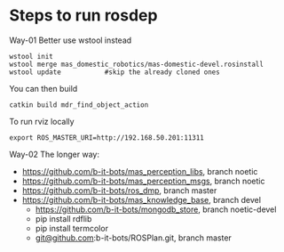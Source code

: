 # Steps to run rosdep
Way-01
Better use wstool instead
```
wstool init
wstool merge mas_domestic_robotics/mas-domestic-devel.rosinstall
wstool update           #skip the already cloned ones
```
You can then build
```
catkin build mdr_find_object_action
```

To run rviz locally
```
export ROS_MASTER_URI=http://192.168.50.201:11311
```

Way-02
The longer way:
- https://github.com/b-it-bots/mas_perception_libs, branch noetic
- https://github.com/b-it-bots/mas_perception_msgs, branch noetic
- https://github.com/b-it-bots/ros_dmp, branch master
- https://github.com/b-it-bots/mas_knowledge_base, branch devel
    - https://github.com/b-it-bots/mongodb_store, branch noetic-devel
    - pip install rdflib
    - pip install termcolor
    - git@github.com:b-it-bots/ROSPlan.git, branch master
    
